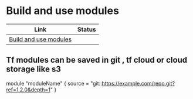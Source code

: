 # Build and use modules

| Link                                                                                | Status |
| ----------------------------------------------------------------------------------- | ------ |
| [Build and use modules](https://developer.hashicorp.com/terraform/language/modules) |        |

## Tf modules can be saved in git , tf cloud or cloud storage like s3

module "moduleName" {
  source = "git::https://example.com/repo.git?ref=1.2.0&depth=1"
}
